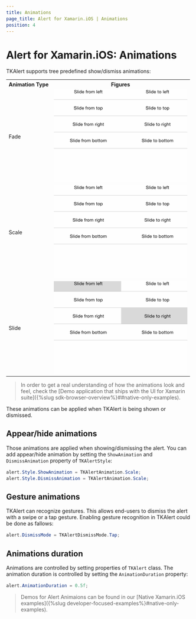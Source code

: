 ```yaml
---
title: Animations
page_title: Alert for Xamarin.iOS | Animations
position: 4
---
```


# Alert for Xamarin.iOS: Animations

TKAlert supports tree predefined show/dismiss animations: 

<table>

<tr>
<th>Animation Type</th>
<th>Figures</th>
</tr>

<tr>
<td>Fade</td>
<td><img src="../images/alert-animations-fade.gif"></td>
</tr>

<tr>
<td>Scale</td>
<td><img src="../images/alert-animations-scale.gif"></td>
</tr>

<tr>
<td>Slide</td>
<td><img src="../images/alert-animations-slide.gif"></td>
</tr>

</table>

> In order to get a real understanding of how the animations look and feel, check the [Demo application that ships with the UI for Xamarin suite]({%slug sdk-browser-overview%}##native-only-examples).

These animations can be applied when TKAlert is being shown or dismissed.


## Appear/hide animations

Those animations are applied when showing/dismissing the alert. You can add appear/hide animation by setting the <code>ShowAnimation</code> and <code>DismissAnimation</code>  property of <code>TKAlertStyle</code>:

```C#
alert.Style.ShowAnimation = TKAlertAnimation.Scale;
alert.Style.DismissAnimation = TKAlertAnimation.Scale;
```

## Gesture animations

TKAlert can recognize gestures. This allows end-users to dismiss the alert with a swipe or a tap gesture.
Enabling gesture recognition in TKAlert could be done as fallows:

```C#
alert.DismissMode = TKAlertDismissMode.Tap;
```

## Animations duration

Animations are controlled by setting properties of <code>TKAlert</code> class. The animation duration is controlled by setting the <code>AnimationDuration</code> property:

```C#
alert.AnimationDuration = 0.5f;
```

> Demos for Alert Animaions can be found in our [Native Xamarin.iOS examples]({%slug developer-focused-examples%}#native-only-examples).
